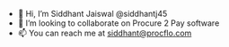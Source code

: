 - 👋 Hi, I’m Siddhant Jaiswal @siddhantj45
- 💞️ I’m looking to collaborate on Procure 2 Pay software
- 📫 You can reach me at siddhant@procflo.com
